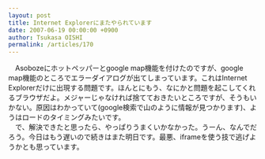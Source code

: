 ```yaml
---
layout: post
title: Internet Explorerにまたやられています
date: 2007-06-19 00:00:00 +0900
author: Tsukasa OISHI
permalink: /articles/170
---
```



　Asobozeにホットペッパーとgoogle map機能を付けたのですが、google map機能のところでエラーダイアログが出てしまっています。これはInternet Explorerだけに出現する問題です。ほんとにもう、なにかと問題を起こしてくれるブラウザだよ。メジャーじゃなければ捨てておきたいところですが、そうもいかない。原因はわかっていて(google検索で山のように情報が見つかります)、ようはロードのタイミングみたいです。  
　で、解決できたと思ったら、やっぱりうまくいかなかった。うーん、なんでだろう。今日はもう遅いので続きはまた明日です。最悪、iframeを使う技で逃げようかとも思っています。  

